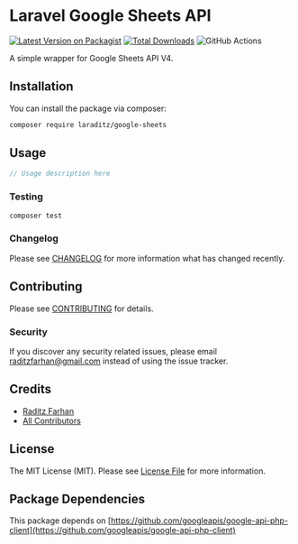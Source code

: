 # Laravel Google Sheets API

[![Latest Version on Packagist](https://img.shields.io/packagist/v/laraditz/google-sheets.svg?style=flat-square)](https://packagist.org/packages/laraditz/google-sheets)
[![Total Downloads](https://img.shields.io/packagist/dt/laraditz/google-sheets.svg?style=flat-square)](https://packagist.org/packages/laraditz/google-sheets)
![GitHub Actions](https://github.com/laraditz/google-sheets/actions/workflows/main.yml/badge.svg)

A simple wrapper for Google Sheets API V4.

## Installation

You can install the package via composer:

```bash
composer require laraditz/google-sheets
```

## Usage

```php
// Usage description here
```

### Testing

```bash
composer test
```

### Changelog

Please see [CHANGELOG](CHANGELOG.md) for more information what has changed recently.

## Contributing

Please see [CONTRIBUTING](CONTRIBUTING.md) for details.

### Security

If you discover any security related issues, please email raditzfarhan@gmail.com instead of using the issue tracker.

## Credits

-   [Raditz Farhan](https://github.com/laraditz)
-   [All Contributors](../../contributors)

## License

The MIT License (MIT). Please see [License File](LICENSE.md) for more information.

## Package Dependencies

This package depends on [https://github.com/googleapis/google-api-php-client](https://github.com/googleapis/google-api-php-client)
